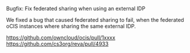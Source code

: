 Bugfix: Fix federated sharing when using an external IDP

We fixed a bug that caused federated sharing to fail, when the
federated oCIS instances where sharing the same external IDP.

https://github.com/owncloud/ocis/pull/1xxxx
https://github.com/cs3org/reva/pull/4933
